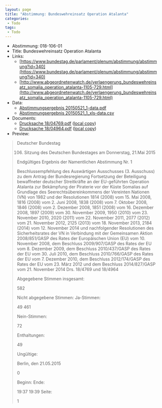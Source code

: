 ```yaml
---
layout: page
title: "Abstimmung: Bundeswehreinsatz Operation Atalanta"
categories:
 - Todo
tags:
 - Todo
---
```


* Abstimmung: 018-106-01
* Title: Bundeswehreinsatz Operation Atalanta
* Links: 
    * [https://www.bundestag.de/parlament/plenum/abstimmung/abstimmung?id=340](https://www.bundestag.de/parlament/plenum/abstimmung/abstimmung?id=340)
    * [http://www.abgeordnetenwatch.de/verlaengerung_bundeswehreinsatz_somalia_operation_atalanta-1105-729.html](http://www.abgeordnetenwatch.de/verlaengerung_bundeswehreinsatz_somalia_operation_atalanta-1105-729.html)
* Data: 
    * [Abstimmungsergebnis 20150521_1-data.pdf](/res/abstimmungsliste/20150521_1-data.pdf)
    * [Abstimmungsergebnis 20150521_1_xls-data.csv](/res/abstimmungsliste/analyses/20150521_1_xls-data.csv)
* Documents: 
    * [Drucksache 18/04769.pdf](http://dip21.bundestag.de/dip21/btd/18/047/1804769.pdf) ([local copy](/res/abstimmungsdaten/018-106-01/1804769.pdf))
    * [Drucksache 18/04964.pdf](http://dip21.bundestag.de/dip21/btd/18/049/1804964.pdf) ([local copy](/res/abstimmungsdaten/018-106-01/1804964.pdf))
* Preview: 
> Deutscher Bundestag
> 
> 106. Sitzung des Deutschen Bundestages
> am Donnerstag, 21.Mai 2015
> 
> Endgültiges Ergebnis der Namentlichen Abstimmung Nr. 1
> 
> Beschlussempfehlung des Auswärtigen Ausschusses (3. Ausschuss) zu dem Antrag der
> Bundesregierung
> Fortsetzung der Beteiligung bewaffneter deutscher Streitkräfte an der EU-geführten
> Operation Atalanta zur Bekämpfung der Piraterie vor der Küste Somalias auf Grundlage des
> Seerechtsübereinkommens der Vereinten Nationen (VN) von 1982 und der Resolutionen
> 1814 (2008) vom 15. Mai 2008, 1816 (2008) vom 2. Juni 2008, 1838 (2008) vom 7. Oktober
> 2008, 1846 (2008) vom 2. Dezember 2008, 1851 (2008) vom 16. Dezember 2008, 1897 (2009)
> vom 30. November 2009, 1950 (2010) vom 23. November 2010, 2020 (2011) vom 22.
> November 2011, 2077 (2012) vom 21. November 2012, 2125 (2013) vom 18. November
> 2013, 2184 (2014) vom 12. November 2014 und nachfolgender Resolutionen des
> Sicherheitsrates der VN in Verbindung mit der Gemeinsamen Aktion 2008/851/GASP des
> Rates der Europäischen Union (EU) vom 10. November 2008, dem Beschluss
> 2009/907/GASP des Rates der EU vom 8. Dezember 2009, dem Beschluss 2010/437/GASP
> des Rates der EU vom 30. Juli 2010, dem Beschluss 2010/766/GASP des Rates der EU vom
> 7. Dezember 2010, dem Beschluss 2012/174/GASP des Rates der EU vom 23. März 2012
> und dem Beschluss 2014/827/GASP vom 21. November 2014
> Drs. 18/4769 und 18/4964
> 
> Abgegebene Stimmen insgesamt:
> 
> 582
> 
> Nicht abgegebene Stimmen:
> Ja-Stimmen:
> 
> 49
> 461
> 
> Nein-Stimmen:
> 
> 72
> 
> Enthaltungen:
> 
> 49
> 
> Ungültige:
> 
> Berlin, den 21.05.2015
> 
> 0
> 
> Beginn:
> Ende:
> 
> 19:37
> 19:39
> Seite:
> 
> 1
> 
> 
